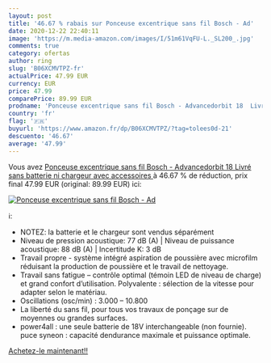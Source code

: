 ```yaml
---
layout: post
title: '46.67 % rabais sur Ponceuse excentrique sans fil Bosch - Ad'
date: 2020-12-22 22:40:11
image: 'https://m.media-amazon.com/images/I/51m61VqFU-L._SL200_.jpg'
comments: true
category: ofertas
author: ring
slug: 'B06XCMVTPZ-fr'
actualPrice: 47.99 EUR
currency: EUR
price: 47.99
comparePrice: 89.99 EUR
prodname: 'Ponceuse excentrique sans fil Bosch - Advancedorbit 18  Livré sans batterie ni chargeur  avec accessoires '
country: 'fr'
flag: '🇫🇷'
buyurl: 'https://www.amazon.fr/dp/B06XCMVTPZ/?tag=tolees0d-21'
descuento: '46.67'
average: '47.99'
---
```


Vous avez [Ponceuse excentrique sans fil Bosch - Advancedorbit 18  Livré sans batterie ni chargeur  avec accessoires ](https://www.amazon.fr/dp/B06XCMVTPZ/?tag=tolees0d-21)  à  46.67 % de réduction, prix final  47.99 EUR (original: 89.99 EUR) ici:

[![Ponceuse excentrique sans fil Bosch - Ad](https://m.media-amazon.com/images/I/51m61VqFU-L._SL200_.jpg)](https://www.amazon.fr/dp/B06XCMVTPZ/?tag=tolees0d-21)

ℹ️:

- NOTEZ: la batterie et le chargeur sont vendus séparément
- Niveau de pression acoustique: 77 dB (A) | Niveau de puissance acoustique: 88 dB (A) | Incertitude K: 3 dB
- Travail propre - système intégré aspiration de poussière avec microfilm réduisant la production de poussière et le travail de nettoyage.
- Travail sans fatigue – contrôle optimal (témoin LED de niveau de charge) et grand confort d’utilisation. Polyvalente : sélection de la vitesse pour adapter selon le matériau.
- Oscillations (osc/min) : 3.000 – 10.800
- La liberté du sans fil, pour tous vos travaux de ponçage sur de moyennes ou grandes surfaces.
- power4all : une seule batterie de 18V interchangeable (non fournie). puce syneon : capacité dendurance maximale et puissance optimale.

[Achetez-le maintenant!!](https://www.amazon.fr/dp/B06XCMVTPZ/?tag=tolees0d-21)
